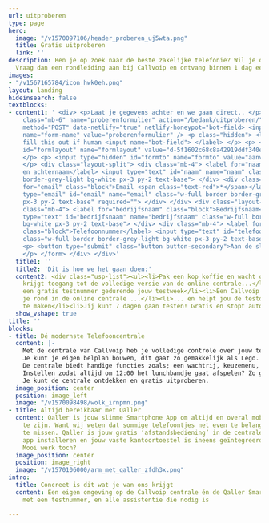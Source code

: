 ```yaml
---
url: uitproberen
type: page
hero:
  image: "/v1570097106/header_proberen_uj5wta.png"
  title: Gratis uitproberen
  link: ''
description: Ben je op zoek naar de beste zakelijke telefonie? Wil je dit gratis uitproberen?
  Vraag dan een rondleiding aan bij Callvoip en ontvang binnen 1 dag een uitnodiging.
images:
- "/v1567165784/icon_hwk0eh.png"
layout: landing
hideinsearch: false
textblocks:
- content1: ' <div> <p>Laat je gegevens achter en we gaan direct.. </p> <div> <form
    class="mb-6" name="proberenformulier" action="/bedank/uitproberen/" accept-charset="UTF-8"
    method="POST" data-netlify="true" netlify-honeypot="bot-field> <input type="hidden"
    name="form-name" value="proberenformulier" /> <p class="hidden"> <label>Don’t
    fill this out if human <input name="bot-field"> </label> </p> <p> <input type="hidden"
    id="formlayout" name="formlayout" value="d-5f1602c68c8a42919ddf340e285386e3" class="hidden">
    </p> <p> <input type="hidden" id="formto" name="formto" value="aanvraag" class="hidden">
    </p> <div class="layout-split"> <div class="mb-4"> <label for="naam" class="block">Voor-
    en achternaam</label> <input type="text" id="naam" name="naam" class="w-full border
    border-grey-light bg-white px-3 py-2 text-base"> </div> <div class="mb-4"> <label
    for="email" class="block">Email <span class="text-red">*</span></label> <input
    type="email" id="email" name="email" class="w-full border border-grey-light bg-white
    px-3 py-2 text-base" required=""> </div> </div> <div class="layout-split"> <div
    class="mb-4"> <label for="bedrijfsnaam" class="block">Bedrijfsnaam</label> <input
    type="text" id="bedrijfsnaam" name="bedrijfsnaam" class="w-full border border-grey-light
    bg-white px-3 py-2 text-base"> </div> <div class="mb-4"> <label for="telefoonnummer"
    class="block">Telefoonnummer</label> <input type="text" id="telefoonnummer" name="telefoonnummer"
    class="w-full border border-grey-light bg-white px-3 py-2 text-base"> </div> </div>
    <p> <button type="submit" class="button button-secondary">Aan de slag</button>
    </p> </form> </div> </div>'
  title1: ''
  title2: 'Dit is hoe we het gaan doen:'
  content2: <div class="usp-list"><ul><li>Pak een kop koffie en wacht op ons telefoontje</li><li>Je
    krijgt toegang tot de volledige versie van de online centrale...</li><li>... én
    een gratis testnummer gedurende jouw testweek</li><li>Een Callvoip teamlid leidt
    je rond in de online centrale ...</li><li>... en helpt jou de testomgeving testklaar
    te maken</li><li>Jij kunt 7 dagen gaan testen! Gratis en stopt automatisch</li></ul></div>
  show_vshape: true
title: ''
blocks:
- title: Dé modernste Telefooncentrale
  content: |-
    Met de centrale van Callvoip heb je volledige controle over jouw telefonie.
    Je kunt je eigen belplan bouwen, dit gaat zo gemakkelijk als Lego.
    De centrale biedt handige functies zoals; een wachtrij, keuzemenu, tijdscondities en nog veel meer professionele functionaliteiten.
    Instellen zodat altijd om 12:00 het lunchbandje gaat afspelen? Zo geregeld!
    Je kunt de centrale ontdekken en gratis uitproberen.
  image_position: center
  position: image_left
  image: "/v1570098498/wolk_irnpmn.png"
- title: Altijd bereikbaar met Qaller
  content: Qaller is jouw slimme Smartphone App om altijd en overal mobiel bereikbaar
    te zijn. Want wij weten dat sommige telefoontjes net even te belangrijk zijn om
    te missen. Qaller is jouw gratis ‘afstandsbediening’ in de centrale. Enkel de
    app installeren en jouw vaste kantoortoestel is ineens geïntegreerd met je smartphone.
    Mooi werk toch?
  image_position: center
  position: image_right
  image: "/v1570106000/arm_met_qaller_zfdh3x.png"
intro:
  title: Concreet is dit wat je van ons krijgt
  content: Een eigen omgeving op de Callvoip centrale én de Qaller Smartphone App
    met een testnummer, en alle assistentie die nodig is

---
```

